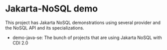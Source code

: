 # Jakarta-NoSQL demo



This project has Jakarta NoSQL demonstrations using several provider and the NoSQL API and its specializations.

* demo-java-se: The bunch of projects that are using Jakarta NoSQL with CDI 2.0
